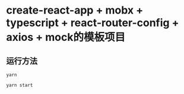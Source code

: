 # create-react-app + mobx + typescript + react-router-config + axios + mock的模板项目

## 运行方法

```
yarn

yarn start
```